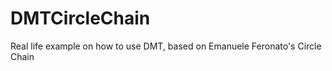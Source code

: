 DMTCircleChain
==============

Real life example on how to use DMT, based on Emanuele Feronato's Circle Chain
